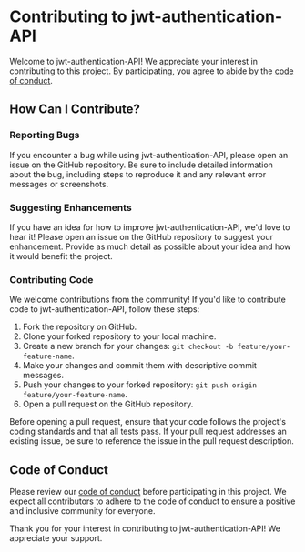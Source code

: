 # Contributing to jwt-authentication-API

Welcome to jwt-authentication-API! We appreciate your interest in contributing to this project. By participating, you agree to abide by the [code of conduct](CODE_OF_CONDUCT.md).

## How Can I Contribute?

### Reporting Bugs

If you encounter a bug while using jwt-authentication-API, please open an issue on the GitHub repository. Be sure to include detailed information about the bug, including steps to reproduce it and any relevant error messages or screenshots.

### Suggesting Enhancements

If you have an idea for how to improve jwt-authentication-API, we'd love to hear it! Please open an issue on the GitHub repository to suggest your enhancement. Provide as much detail as possible about your idea and how it would benefit the project.

### Contributing Code

We welcome contributions from the community! If you'd like to contribute code to jwt-authentication-API, follow these steps:

1. Fork the repository on GitHub.
2. Clone your forked repository to your local machine.
3. Create a new branch for your changes: `git checkout -b feature/your-feature-name`.
4. Make your changes and commit them with descriptive commit messages.
5. Push your changes to your forked repository: `git push origin feature/your-feature-name`.
6. Open a pull request on the GitHub repository.

Before opening a pull request, ensure that your code follows the project's coding standards and that all tests pass. If your pull request addresses an existing issue, be sure to reference the issue in the pull request description.

## Code of Conduct

Please review our [code of conduct](CODE_OF_CONDUCT.md) before participating in this project. We expect all contributors to adhere to the code of conduct to ensure a positive and inclusive community for everyone.

Thank you for your interest in contributing to jwt-authentication-API! We appreciate your support.
